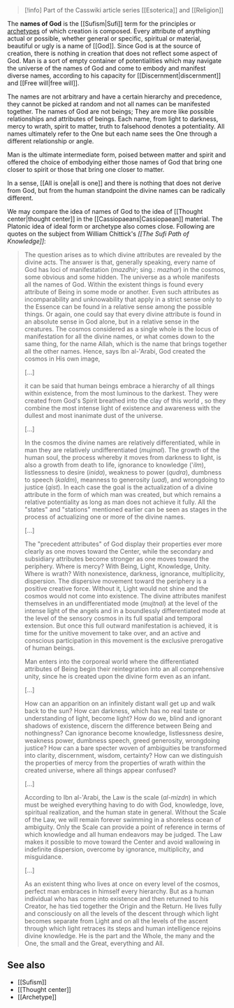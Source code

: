 
> [!info] Part of the Casswiki article series [[Esoterica]] and [[Religion]]

The **names of God** is the [[Sufism|Sufi]] term for the principles or [archetypes]([[Archetype]]) of which creation is composed. Every attribute of anything actual or possible, whether general or specific, spiritual or material, beautiful or ugly is a name of [[God]]. Since God is at the source of creation, there is nothing in creation that does not reflect some aspect of God. Man is a sort of empty container of potentialities which may navigate the universe of the names of God and come to embody and manifest diverse names, according to his capacity for [[Discernment|discernment]] and [[Free will|free will]].

The names are not arbitrary and have a certain hierarchy and precedence, they cannot be picked at random and not all names can be manifested together. The names of God are not beings; They are more like possible relationships and attributes of beings. Each name, from light to darkness, mercy to wrath, spirit to matter, truth to falsehood denotes a potentiality. All names ultimately refer to the One but each name sees the One through a different relationship or angle.

Man is the ultimate intermediate form, poised between matter and spirit and offered the choice of embodying either those names of God that bring one closer to spirit or those that bring one closer to matter.

In a sense, [[All is one|all is one]] and there is nothing that does not derive from God, but from the human standpoint the divine names can be radically different.

We may compare the idea of names of God to the idea of [[Thought center|thought center]] in the [[Cassiopaeans|Cassiopaean]] material. The Platonic idea of ideal form or archetype also comes close. Following are quotes on the subject from William Chittick's _[[The Sufi Path of Knowledge]]_:

> The question arises as to which divine attributes are revealed by the divine acts. The answer is that, generally speaking, every name of God has loci of manifestation (_mazdhir_; sing.: _mazhar_) in the cosmos, some obvious and some hidden. The universe as a whole manifests all the names of God. Within the existent things is found every attribute of Being in some mode or another. Even such attributes as incomparability and unknowability that apply in a strict sense only to the Essence can be found in a relative sense among the possible things. Or again, one could say that every divine attribute is found in an absolute sense in God alone, but in a relative sense in the creatures. The cosmos considered as a single whole is the locus of manifestation for all the divine names, or what comes down to the same thing, for the name Allah, which is the name that brings together all the other names. Hence, says Ibn al-'Arabi, God created the cosmos in His own image,
> 
> \[…\]
> 
> it can be said that human beings embrace a hierarchy of all things within existence, from the most luminous to the darkest. They were created from God's Spirit breathed into the clay of this world , so they combine the most intense light of existence and awareness with the dullest and most inanimate dust of the universe.
> 
> \[…\]
> 
> In the cosmos the divine names are relatively differentiated, while in man they are relatively undifferentiated (_mujmal_). The growth of the human soul, the process whereby it moves from darkness to light, is also a growth from death to life, ignorance to knowledge ('_ilm_), listlessness to desire (_inida_), weakness to power (_qudra_), dumbness to speech (_kaldm_), meanness to generosity (_uad_), and wrongdoing to justice (_qist_). In each case the goal is the actualization of a divine attribute in the form of which man was created, but which remains a relative potentiality as long as man does not achieve it fully. All the "states" and "stations" mentioned earlier can be seen as stages in the process of actualizing one or more of the divine names.
> 
> \[…\]
> 
> The "precedent attributes" of God display their properties ever more clearly as one moves toward the Center, while the secondary and subsidiary attributes become stronger as one moves toward the periphery. Where is mercy? With Being, Light, Knowledge, Unity. Where is wrath? With nonexistence, darkness, ignorance, multiplicity, dispersion. The dispersive movement toward the periphery is a positive creative force. Without it, Light would not shine and the cosmos would not come into existence. The divine attributes manifest themselves in an undifferentiated mode (_mujtnal_) at the level of the intense light of the angels and in a boundlessly differentiated mode at the level of the sensory cosmos in its full spatial and temporal extension. But once this full outward manifestation is achieved, it is time for the unitive movement to take over, and an active and conscious participation in this movement is the exclusive prerogative of human beings.
> 
> Man enters into the corporeal world where the differentiated attributes of Being begin their reintegration into an all comprehensive unity, since he is created upon the divine form even as an infant.
> 
> \[…\]
> 
> How can an apparition on an infinitely distant wall get up and walk back to the sun? How can darkness, which has no real taste or understanding of light, become light? How do we, blind and ignorant shadows of existence, discern the difference between Being and nothingness? Can ignorance become knowledge, listlessness desire, weakness power, dumbness speech, greed generosity, wrongdoing justice? How can a bare specter woven of ambiguities be transformed into clarity, discernment, wisdom, certainty? How can we distinguish the properties of mercy from the properties of wrath within the created universe, where all things appear confused?
> 
> \[…\]
> 
> According to Ibn al-'Arabi, the Law is the scale (_al-mizdn_) in which must be weighed everything having to do with God, knowledge, love, spiritual realization, and the human state in general. Without the Scale of the Law, we will remain forever swimming in a shoreless ocean of ambiguity. Only the Scale can provide a point of reference in terms of which knowledge and all human endeavors may be judged. The Law makes it possible to move toward the Center and avoid wallowing in indefinite dispersion, overcome by ignorance, multiplicity, and misguidance.
> 
> \[…\]
> 
> As an existent thing who lives at once on every level of the cosmos, perfect man embraces in himself every hierarchy. But as a human individual who has come into existence and then returned to his Creator, he has tied together the Origin and the Return. He lives fully and consciously on all the levels of the descent through which light becomes separate from Light and on all the levels of the ascent through which light retraces its steps and human intelligence rejoins divine knowledge. He is the part and the Whole, the many and the One, the small and the Great, everything and All.

See also
--------

*   [[Sufism]]
*   [[Thought center]]
*   [[Archetype]]